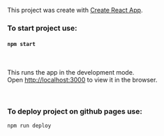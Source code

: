 This project was create with [Create React App](https://github.com/facebook/create-react-app).


### To start project use:

#### `npm start`

<br>

This runs the app in the development mode.<br />
Open [http://localhost:3000](http://localhost:3000) to view it in the browser.

<br>

### To deploy project on github pages use:

`npm run deploy`